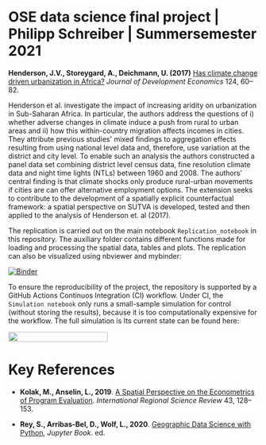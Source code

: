 # OSE data science final project | Philipp Schreiber | Summersemester 2021

**Henderson, J.V., Storeygard, A., Deichmann, U. (2017)** [Has climate change driven urbanization in Africa?](https://doi.org/10.1016/j.jdeveco.2016.09.001) *Journal of Development Economics* 124, 60–82.

Henderson et al. investigate the impact of increasing aridity on urbanization in Sub-Saharan Africa. In particular, the authors address the questions of i) whether adverse changes in climate induce a push from rural to urban areas and ii) how this within-country migration affects incomes in cities. They attribute previous studies' mixed findings to aggregation effects resulting from using national level data and, therefore, use variation at the district and city level. To enable such an analysis the authors constructed a panel data set combining district level census data, fine resolution climate data and night time lights (NTLs) between 1960 and 2008. The authors' central finding is that climate shocks only produce rural-urban movements if cities are can offer alternative employment options. The extension seeks to contribute to the development of a spatially explicit counterfactual framework: a spatial perspective on SUTVA is developed, tested and then applied to the analysis of Henderson et. al (2017).

The replication is carried out on the main notebook `Replication_notebook` in this repository. The auxiliary folder contains different functions made for loading and processing the spatial data, tables and plots. The replication can also be visualized using nbviewer and mybinder:

[![Binder](https://mybinder.org/badge_logo.svg)](https://mybinder.org/v2/gh/OpenSourceEconomics/ose-data-science-course-project-pcschreiber1/master?filepath=Replication_notebook.ipynb)

To ensure the reproducibility of the project, the repository is supported by a GitHub Actions Continuos Integration (CI) workflow. Under CI, the `Simulation notebook` only runs a small-sample simulation for control (without storing the results), because it is too computationally expensive for the workflow. The full simulation is  Its current state  can be found here:

</a>
<a href="https://pcschreiber1/Henderson_2017_Replication/actions/workflows/ci.yml"
    target="_parent">
    <img align="center"
       src="https://pcschreiber1/Henderson_2017_Replicatin/actions/workflows/ci.yml/badge.svg"
       width="200" height="20">
</a>

# Key References

* **Kolak, M., Anselin, L., 2019**. [A Spatial Perspective on the Econometrics of Program Evaluation](https://doi.org/10.1177/0160017619869781). *International Regional Science Review* 43, 128–153.

* **Rey, S., Arribas-Bel, D., Wolf, L., 2020**. [Geographic Data Science with Python](https://geographicdata.science/book/intro.html), *Jupyter Book*. ed.

